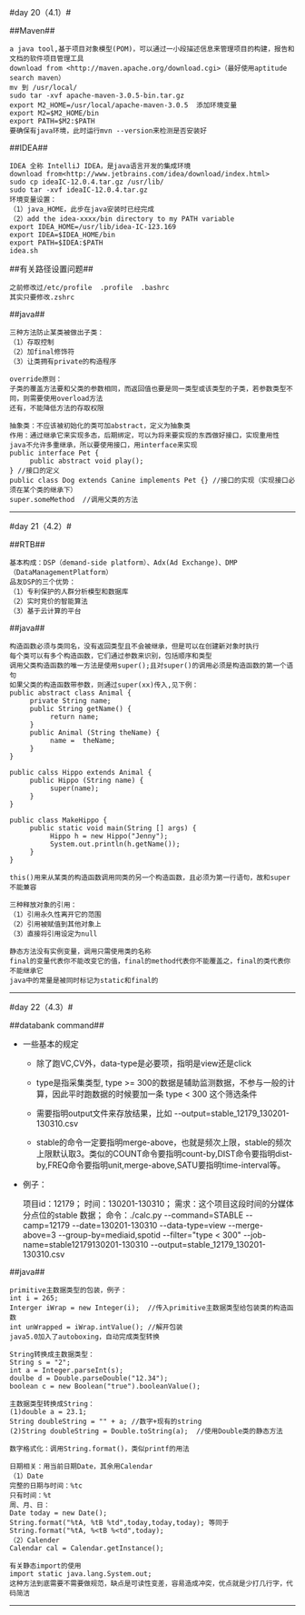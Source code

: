 #day 20（4.1）#

##Maven##

	a java tool,基于项目对象模型(POM)，可以通过一小段描述信息来管理项目的构建，报告和文档的软件项目管理工具
	download from <http://maven.apache.org/download.cgi>（最好使用aptitude search maven）
	mv 到 /usr/local/
	sudo tar -xvf apache-maven-3.0.5-bin.tar.gz
	export M2_HOME=/usr/local/apache-maven-3.0.5  添加环境变量
	export M2=$M2_HOME/bin
	export PATH=$M2:$PATH
	要确保有java环境，此时运行mvn --version来检测是否安装好

##IDEA##

	IDEA 全称 IntelliJ IDEA，是java语言开发的集成环境
	download from<http://www.jetbrains.com/idea/download/index.html>
	sudo cp ideaIC-12.0.4.tar.gz /usr/lib/
	sudo tar -xvf ideaIC-12.0.4.tar.gz
	环境变量设置：
	（1）java_HOME，此步在java安装时已经完成
	（2）add the idea-xxxx/bin directory to my PATH variable
	export IDEA_HOME=/usr/lib/idea-IC-123.169
	export IDEA=$IDEA_HOME/bin
	export PATH=$IDEA:$PATH
	idea.sh
	
##有关路径设置问题##

	之前修改过/etc/profile  .profile  .bashrc
	其实只要修改.zshrc

##java##

	三种方法防止某类被做出子类：
	（1）存取控制
	（2）加final修饰符
	（3）让类拥有private的构造程序

	override原则：
	子类的覆盖方法要和父类的参数相同，而返回值也要是同一类型或该类型的子类，若参数类型不同，则需要使用overload方法
	还有，不能降低方法的存取权限

	抽象类：不应该被初始化的类可加abstract，定义为抽象类
	作用：通过继承它来实现多态，后期绑定，可以为将来要实现的东西做好接口，实现重用性
	java不允许多重继承，所以要使用接口，用interface来实现
	public interface Pet {
	     public abstract void play();
	} //接口的定义
	public class Dog extends Canine implements Pet {} //接口的实现（实现接口必须在某个类的继承下）
	super.someMethod  //调用父类的方法
--------------------------------------------------------------------------------------------------------------------------------------------------------------------
#day 21（4.2）#

##RTB##
	
	基本构成：DSP（demand-side platform）、Adx(Ad Exchange)、DMP（DataManagementPlatform）
	品友DSP的三个优势：
	（1）专利保护的人群分析模型和数据库
	（2）实时竞价的智能算法
	（3）基于云计算的平台

##java##

	构造函数必须与类同名，没有返回类型且不会被继承，但是可以在创建新对象时执行
	每个类可以有多个构造函数，它们通过参数来识别，包括顺序和类型
	调用父类构造函数的唯一方法是使用super();且对super()的调用必须是构造函数的第一个语句
	如果父类的构造函数带参数，则通过super(xx)传入,见下例：
	public abstract class Animal {
	     private String name;
	     public String getName() {
 	          return name;
	     }
	     public Animal (String theName) {
	          name =  theName;
	     }
	}

	public calss Hippo extends Animal {
	     public Hippo (String name) {
	          super(name);
	     }
	}

	public class MakeHippo {
	     public static void main(String [] args) {
	          Hippo h = new Hippo("Jenny");
	          System.out.println(h.getName());
	     }
	}

	this()用来从某类的构造函数调用同类的另一个构造函数，且必须为第一行语句，故和super不能兼容
	
	三种释放对象的引用：
	（1）引用永久性离开它的范围
	（2）引用被赋值到其他对象上
	（3）直接将引用设定为null

	静态方法没有实例变量，调用只需使用类的名称
	final的变量代表你不能改变它的值，final的method代表你不能覆盖之，final的类代表你不能继承它
	java中的常量是被同时标记为static和final的
------------------------------------------------------------------------------------------------------------------------------------------------
#day 22（4.3）#

##databank command##

+ 一些基本的规定

  	+ 除了跑VC,CV外，data-type是必要项，指明是view还是click

  	+ type是指采集类型, type >= 300的数据是辅助监测数据，不参与一般的计算，因此平时跑数据的时候要加一条 type < 300 这个筛选条件

	+ 需要指明output文件来存放结果，比如  --output=stable_12179_130201-130310.csv 

	+ stable的命令一定要指明merge-above，也就是频次上限，stable的频次上限默认取3。类似的COUNT命令要指明count-by,DIST命令要指明dist-by,FREQ命令要指明unit,merge-above,SATU要指明time-interval等。

+ 例子：

	项目id：12179；
	时间：130201-130310；
	需求：这个项目这段时间的分媒体分点位的stable 数据；
	命令：./calc.py --command=STABLE --camp=12179 --date=130201-130310 --data-type=view --merge-above=3 --group-by=mediaid,spotid --filter="type < 300" --job-name=stable12179130201-130310 --output=stable_12179_130201-130310.csv 
		
##java##

	primitive主数据类型的包装，例子：
	int i = 265;
	Interger iWrap = new Integer(i);  //传入primitive主数据类型给包装类的构造函数
	int unWrapped = iWrap.intValue(); //解开包装
	java5.0加入了autoboxing，自动完成类型转换

	String转换成主数据类型：
	String s = "2";
	int a = Integer.parseInt(s);
	doulbe d = Double.parseDouble("12.34");
	boolean c = new Boolean("true").booleanValue();

	主数据类型转换成String：
	(1)double a = 23.1;
	String doubleString = "" + a; //数字+现有的string
 	(2)String doubleString = Double.toString(a);  //使用Double类的静态方法

	数字格式化：调用String.format()，类似printf的用法

	日期相关：用当前日期Date，其余用Calendar
	（1）Date
	完整的日期与时间：%tc
	只有时间：%t
	周、月、日：
	Date today = new Date();
	String.format("%tA, %tB %td",today,today,today); 等同于String.format("%tA, %<tB %<td",today); 
	（2）Calender
	Calendar cal = Calendar.getInstance();

	有关静态import的使用
	import static java.lang.System.out;
	这种方法到底需要不需要做规范，缺点是可读性变差，容易造成冲突，优点就是少打几行字，代码简洁
--------------------------------------------------------------------------------------------------------------------------------------------------------
